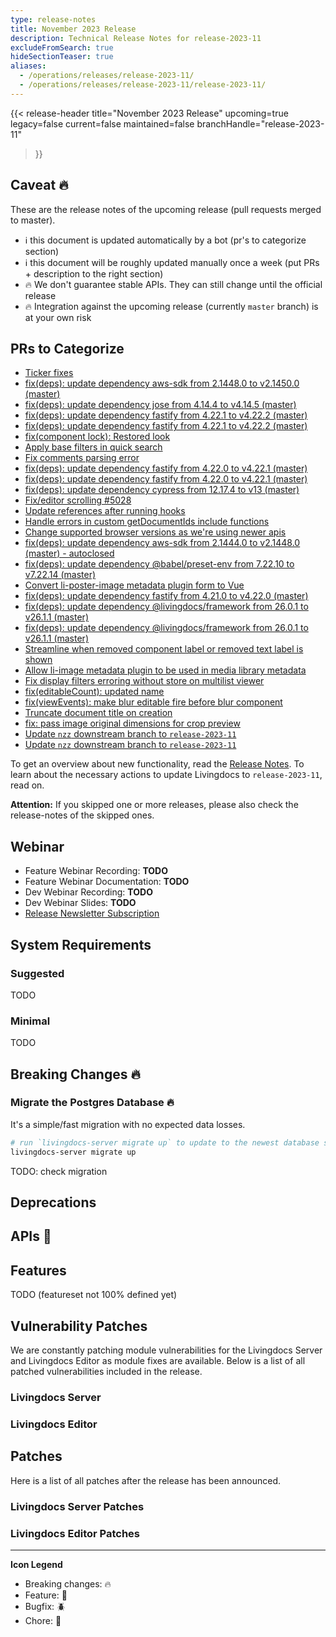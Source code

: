 ```yaml
---
type: release-notes
title: November 2023 Release
description: Technical Release Notes for release-2023-11
excludeFromSearch: true
hideSectionTeaser: true
aliases:
  - /operations/releases/release-2023-11/
  - /operations/releases/release-2023-11/release-2023-11/
---
```


{{< release-header
  title="November 2023 Release"
  upcoming=true
  legacy=false
  current=false
  maintained=false
  branchHandle="release-2023-11"
>}}

## Caveat :fire:

These are the release notes of the upcoming release (pull requests merged to master).

- :information_source: this document is updated automatically by a bot (pr's to categorize section)
- :information_source: this document will be roughly updated manually once a week (put PRs + description to the right section)
- :fire: We don't guarantee stable APIs. They can still change until the official release
- :fire: Integration against the upcoming release (currently `master` branch) is at your own risk

## PRs to Categorize
* [Ticker fixes](https://github.com/livingdocsIO/livingdocs-editor/pull/7393)
* [fix(deps): update dependency aws-sdk from 2.1448.0 to v2.1450.0 (master)](https://github.com/livingdocsIO/livingdocs-server/pull/6094)
* [fix(deps): update dependency jose from 4.14.4 to v4.14.5 (master)](https://github.com/livingdocsIO/livingdocs-server/pull/6096)
* [fix(deps): update dependency fastify from 4.22.1 to v4.22.2 (master)](https://github.com/livingdocsIO/livingdocs-editor/pull/7405)
* [fix(deps): update dependency fastify from 4.22.1 to v4.22.2 (master)](https://github.com/livingdocsIO/livingdocs-server/pull/6095)
* [fix(component lock): Restored look](https://github.com/livingdocsIO/livingdocs-editor/pull/7401)
* [Apply base filters in quick search](https://github.com/livingdocsIO/livingdocs-editor/pull/7399)
* [Fix comments parsing error](https://github.com/livingdocsIO/livingdocs-editor/pull/7383)
* [fix(deps): update dependency fastify from 4.22.0 to v4.22.1 (master)](https://github.com/livingdocsIO/livingdocs-server/pull/6093)
* [fix(deps): update dependency fastify from 4.22.0 to v4.22.1 (master)](https://github.com/livingdocsIO/livingdocs-editor/pull/7395)
* [fix(deps): update dependency cypress from 12.17.4 to v13 (master)](https://github.com/livingdocsIO/livingdocs-editor/pull/7378)
* [Fix/editor scrolling #5028](https://github.com/livingdocsIO/livingdocs-editor/pull/7389)
* [Update references after running hooks](https://github.com/livingdocsIO/livingdocs-server/pull/6055)
* [Handle errors in custom getDocumentIds include functions](https://github.com/livingdocsIO/livingdocs-server/pull/6078)
* [Change supported browser versions as we're using newer apis](https://github.com/livingdocsIO/livingdocs-editor/pull/7388)
* [fix(deps): update dependency aws-sdk from 2.1444.0 to v2.1448.0 (master) - autoclosed](https://github.com/livingdocsIO/livingdocs-server/pull/6074)
* [fix(deps): update dependency @babel/preset-env from 7.22.10 to v7.22.14 (master)](https://github.com/livingdocsIO/livingdocs-editor/pull/7356)
* [Convert li-poster-image metadata plugin form to Vue](https://github.com/livingdocsIO/livingdocs-editor/pull/7344)
* [fix(deps): update dependency fastify from 4.21.0 to v4.22.0 (master)](https://github.com/livingdocsIO/livingdocs-server/pull/6076)
* [fix(deps): update dependency @livingdocs/framework from 26.0.1 to v26.1.1 (master)](https://github.com/livingdocsIO/livingdocs-server/pull/6088)
* [fix(deps): update dependency @livingdocs/framework from 26.0.1 to v26.1.1 (master)](https://github.com/livingdocsIO/livingdocs-editor/pull/7359)
* [Streamline when removed component label or removed text label is shown](https://github.com/livingdocsIO/livingdocs-editor/pull/7382)
* [Allow li-image metadata plugin to be used in media library metadata](https://github.com/livingdocsIO/livingdocs-editor/pull/7333)
* [Fix display filters erroring without store on multilist viewer](https://github.com/livingdocsIO/livingdocs-editor/pull/7384)
* [fix(editableCount): updated name](https://github.com/livingdocsIO/livingdocs-editor/pull/7379)
* [fix(viewEvents): make blur editable fire before blur component](https://github.com/livingdocsIO/livingdocs-editor/pull/7375)
* [Truncate document title on creation](https://github.com/livingdocsIO/livingdocs-server/pull/6084)
* [fix: pass image original dimensions for crop preview](https://github.com/livingdocsIO/livingdocs-editor/pull/7343)
* [Update `nzz` downstream branch to `release-2023-11`](https://github.com/livingdocsIO/livingdocs-editor/pull/7373)
* [Update `nzz` downstream branch to `release-2023-11`](https://github.com/livingdocsIO/livingdocs-server/pull/6083)


To get an overview about new functionality, read the [Release Notes](TODO).
To learn about the necessary actions to update Livingdocs to `release-2023-11`, read on.

**Attention:** If you skipped one or more releases, please also check the release-notes of the skipped ones.

## Webinar

* Feature Webinar Recording: **TODO**
* Feature Webinar Documentation: **TODO**
* Dev Webinar Recording: **TODO**
* Dev Webinar Slides: **TODO**
* [Release Newsletter Subscription](https://confirmsubscription.com/h/j/61B064416E79453D)

## System Requirements

### Suggested

TODO

### Minimal

TODO

## Breaking Changes 🔥

### Migrate the Postgres Database :fire:

It's a simple/fast migration with no expected data losses.

```sh
# run `livingdocs-server migrate up` to update to the newest database scheme
livingdocs-server migrate up
```

TODO: check migration

## Deprecations

## APIs :gift:

## Features

TODO (featureset not 100% defined yet)

## Vulnerability Patches

We are constantly patching module vulnerabilities for the Livingdocs Server and Livingdocs Editor as module fixes are available. Below is a list of all patched vulnerabilities included in the release.

### Livingdocs Server

### Livingdocs Editor


## Patches

Here is a list of all patches after the release has been announced.

### Livingdocs Server Patches

### Livingdocs Editor Patches


  ---
  **Icon Legend**
  * Breaking changes: :fire:
  * Feature: :gift:
  * Bugfix: :beetle:
  * Chore: :wrench:
